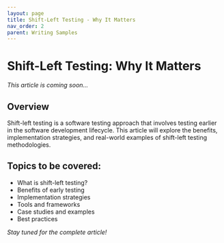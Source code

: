 ```yaml
---
layout: page
title: Shift-Left Testing - Why It Matters
nav_order: 2
parent: Writing Samples
---
```


# Shift-Left Testing: Why It Matters

*This article is coming soon...*

## Overview

Shift-left testing is a software testing approach that involves testing earlier in the software development lifecycle. This article will explore the benefits, implementation strategies, and real-world examples of shift-left testing methodologies.

## Topics to be covered:

- What is shift-left testing?
- Benefits of early testing
- Implementation strategies
- Tools and frameworks
- Case studies and examples
- Best practices

*Stay tuned for the complete article!*
